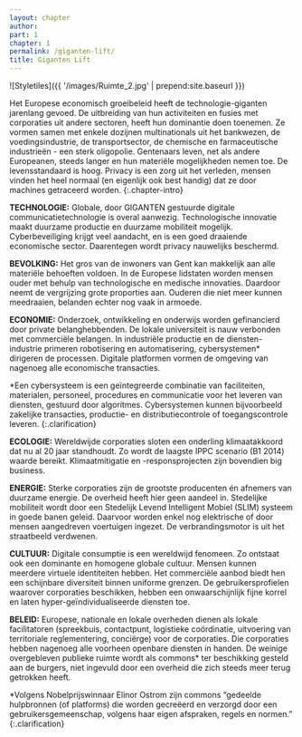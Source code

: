 ```yaml
---
layout: chapter
author: 
part: 1
chapter: 1
permalink: /giganten-lift/
title: Giganten Lift
---
```


![Styletiles]({{ '/images/Ruimte_2.jpg' | prepend:site.baseurl }})

Het Europese economisch groeibeleid heeft de technologie-giganten jarenlang gevoed. De uitbreiding van hun activiteiten en fusies met corporaties uit andere sectoren, heeft hun dominantie
doen toenemen. Ze vormen samen met enkele dozijnen multinationals uit het bankwezen, de
voedingsindustrie, de transportsector, de chemische en farmaceutische industrieën - een sterk
oligopolie. Gentenaars leven, net als andere Europeanen, steeds langer en hun materiële mogelijkheden nemen toe. De levensstandaard is hoog. Privacy is een zorg uit het verleden, mensen
vinden het heel normaal (en eigenlijk ook best handig) dat ze door machines getraceerd worden.
{:.chapter-intro}

**TECHNOLOGIE:** Globale, door GIGANTEN gestuurde digitale communicatietechnologie is overal aanwezig.
Technologische innovatie maakt duurzame productie en
duurzame mobiliteit mogelijk. Cyberbeveiliging krijgt veel
aandacht, en is een goed draaiende economische sector.
Daarentegen wordt privacy nauwelijks beschermd. 

**BEVOLKING:** Het gros van de inwoners van Gent kan
makkelijk aan alle materiële behoeften voldoen. In de
Europese lidstaten worden mensen ouder met behulp
van technologische en medische innovaties. Daardoor
neemt de vergrijzing grote proporties aan. Ouderen die
niet meer kunnen meedraaien, belanden echter nog vaak
in armoede. 

**ECONOMIE:** Onderzoek, ontwikkeling en onderwijs worden gefinancierd door private belanghebbenden. De
lokale universiteit is nauw verbonden met commerciële
belangen. In industriële productie en de diensten-industrie primeren robotisering en automatisering, <span class="need-clarification">cybersystemen*</span> dirigeren de processen. Digitale platformen vormen
de omgeving van nagenoeg alle economische transacties.

*Een cybersysteem is een geïntegreerde combinatie
van faciliteiten, materialen, personeel, procedures en
communicatie voor het leveren van diensten, gestuurd
door algoritmes. Cybersystemen kunnen bijvoorbeeld
zakelijke transacties, productie- en distributiecontrole
of toegangscontrole leveren.
{:.clarification}

**ECOLOGIE:** Wereldwijde corporaties sloten een onderling
klimaatakkoord dat nu al 20 jaar standhoudt. Zo wordt de
laagste IPPC scenario (B1 2014) waarde bereikt. Klimaatmitigatie en -responsprojecten zijn bovendien big business.

**ENERGIE:** Sterke corporaties zijn de grootste producenten
én afnemers van duurzame energie. De overheid
heeft hier geen aandeel in. Stedelijke mobiliteit
wordt door een Stedelijk Levend Intelligent Mobiel
(SLIM) systeem in goede banen geleid. Daarvoor
worden enkel nog elektrische of door mensen aangedreven voertuigen ingezet. De verbrandingsmotor is uit het straatbeeld verdwenen.

**CULTUUR:** Digitale consumptie is een wereldwijd fenomeen. Zo ontstaat ook een dominante en homogene
globale cultuur. Mensen kunnen meerdere virtuele identiteiten hebben. Het commerciële aanbod biedt hen een
schijnbare diversiteit binnen uniforme grenzen. De gebruikersprofielen waarover corporaties beschikken, hebben
een onwaarschijnlijk fijne korrel en laten hyper-geïndividualiseerde diensten toe.

**BELEID:** Europese, nationale en lokale overheden dienen
als lokale facilitatoren (spreekbuis, contactpunt, logistieke
coördinatie, uitvoering van territoriale reglementering,
conciërge) voor de corporaties. Die corporaties hebben
nagenoeg alle voorheen openbare diensten in handen. De
weinige overgebleven publieke ruimte wordt als <span class="need-clarification">commons*</span>
ter beschikking gesteld aan de burgers, niet ingevuld door
een overheid die zich steeds meer terug getrokken heeft.

*Volgens Nobelprijswinnaar Elinor Ostrom zijn commons “gedeelde hulpbronnen (of platforms) die worden
gecreëerd en verzorgd door een gebruikersgemeenschap, volgens haar eigen afspraken, regels en normen.”
{:.clarification}